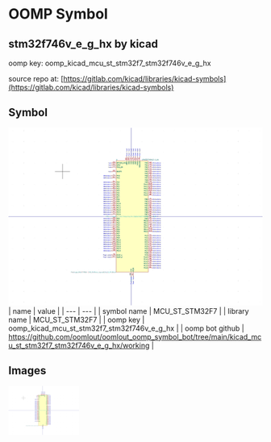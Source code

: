 # OOMP Symbol  
## stm32f746v_e_g_hx  by kicad  
  
oomp key: oomp_kicad_mcu_st_stm32f7_stm32f746v_e_g_hx  
  
source repo at: [https://gitlab.com/kicad/libraries/kicad-symbols](https://gitlab.com/kicad/libraries/kicad-symbols)  
## Symbol  
  
[![working.png](working_600.png)](working.png)  
| name | value | 
| --- | --- | 
| symbol name | MCU_ST_STM32F7 | 
| library name | MCU_ST_STM32F7 | 
| oomp key | oomp_kicad_mcu_st_stm32f7_stm32f746v_e_g_hx | 
| oomp bot github | https://github.com/oomlout/oomlout_oomp_symbol_bot/tree/main/kicad_mcu_st_stm32f7_stm32f746v_e_g_hx/working | 
## Images  
  
[![working.png](working_140.png)](working.png)  
